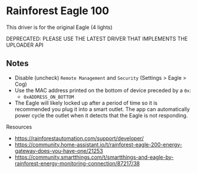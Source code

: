 # Rainforest Eagle 100

This driver is for the original Eagle (4 lights)

DEPRECATED: PLEASE USE THE LATEST DRIVER THAT IMPLEMENTS THE UPLOADER API

## Notes

- Disable (uncheck) `Remote Management` and `Security` (Settings > Eagle > Cog)
- Use the MAC address printed on the bottom of device preceded by a `0x`: 
    - `0xADDRESS_ON_BOTTOM`
- The Eagle will likely locked up after a period of time so it is recommended you plug it into a smart outlet. The app can automatically power cycle the outlet when it detects that the Eagle is not responding.

Resources

- https://rainforestautomation.com/support/developer/
- https://community.home-assistant.io/t/rainforest-eagle-200-energy-gateway-does-you-have-one/21253
- https://community.smartthings.com/t/smartthings-and-eagle-by-rainforest-energy-monitoring-connection/87217/38